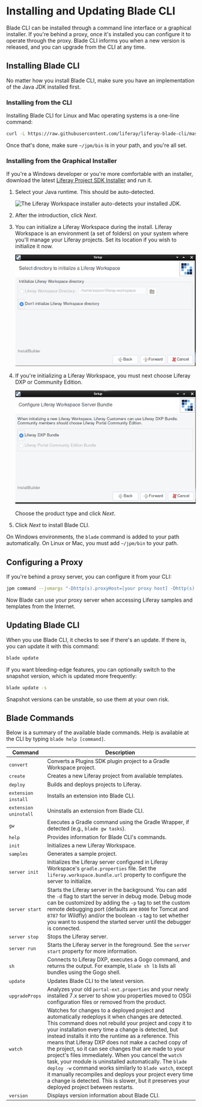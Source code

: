 # Installing and Updating Blade CLI

Blade CLI can be installed through a command line interface or a graphical installer. If you're behind a proxy, once it's installed you can configure it to operate through the proxy. Blade CLI informs you when a new version is released, and you can upgrade from the CLI at any time. 

## Installing Blade CLI

No matter how you install Blade CLI, make sure you have an implementation of the Java JDK installed first. 

### Installing from the CLI

Installing Blade CLI for Linux and Mac operating systems is a one-line command: 

```bash
curl -L https://raw.githubusercontent.com/liferay/liferay-blade-cli/master/cli/installers/local | sh
```

Once that's done, make sure `~/jpm/bin` is in your path, and you're all set. 

### Installing from the Graphical Installer

If you're a Windows developer or you're more comfortable with an installer, download the latest [Liferay Project SDK Installer](https://sourceforge.net/projects/lportal/files/Liferay%20IDE/) and run it.

1. Select your Java runtime. This should be auto-detected. 

   ![The Liferay Workspace installer auto-detects your installed JDK.](./installing-and-updating-blade-cli/01.png)

1. After the introduction, click *Next*. 

1. You can initialize a Liferay Workspace during the install. Liferay Workspace is an environment (a set of folders) on your system where you'll manage your Liferay projects. Set its location if you wish to initialize it now. 

   ![Liferay Workspace is a set of folders on your file system where you manage Liferay projects.](./installing-and-updating-blade-cli/images/02.png)

1. If you're initializing a Liferay Workspace, you must next choose Liferay DXP or Community Edition. 

   ![The installer defaults to Community Edition, but you can choose DXP.](./installing-and-updating-blade-cli/images/03.png)

   Choose the product type and click *Next*. 

1. Click *Next* to install Blade CLI. 

On Windows environments, the `blade` command is added to your path automatically. On Linux or Mac, you must add `~/jpm/bin` to your path. 

## Configuring a Proxy

If you're behind a proxy server, you can configure it from your CLI: 

```bash
jpm command --jvmargs "-Dhttp(s).proxyHost=[your proxy host] -Dhttp(s).proxyPort=[your proxy port]" jpm
```

Now Blade can use your proxy server when accessing Liferay samples and templates from the Internet. 

## Updating Blade CLI

When you use Blade CLI, it checks to see if there's an update. If there is, you can update it with this command: 

```bash
blade update
```

If you want bleeding-edge features, you can optionally switch to the snapshot version, which is updated more frequently: 

```bash
blade update -s
```

Snapshot versions can be unstable, so use them at your own risk. 

## Blade Commands

Below is a summary of the available blade commands. Help is available at the CLI by typing `blade help [command]`. 

Command | Description
------- | -------------
`convert` | Converts a Plugins SDK plugin project to a Gradle Workspace project. 
`create` | Creates a new Liferay project from available templates. 
`deploy` | Builds and deploys projects to Liferay. 
`extension install` | Installs an extension into Blade CLI.
`extension uninstall` | Uninstalls an extension from Blade CLI.
`gw` | Executes a Gradle command using the Gradle Wrapper, if detected (e.g., `blade gw tasks`).
`help` | Provides information for Blade CLI's commands.
`init` | Initializes a new Liferay Workspace. 
`samples` | Generates a sample project. 
`server init` | Initializes the Liferay server configured in Liferay Workspace's `gradle.properties` file. Set the `liferay.workspace.bundle.url` property to configure the server to initialize.
`server start` | Starts the Liferay server in the background. You can add the `-d` flag to start the server in debug mode. Debug mode can be customized by adding the `-p` tag to set the custom remote debugging port (defaults are `8000` for Tomcat and `8787` for Wildfly) and/or the boolean `-s` tag to set whether you want to suspend the started server until the debugger is connected. 
`server stop` | Stops the Liferay server.
`server run` | Starts the Liferay server in the foreground. See the `server start` property for more information.
`sh` | Connects to Liferay DXP, executes a Gogo command, and returns the output. For example, `blade sh lb` lists all bundles using the Gogo shell. 
`update` | Updates Blade CLI to the latest version. 
`upgradeProps` | Analyzes your old `portal-ext.properties` and your newly installed 7.x server to show you properties moved to OSGi configuration files or removed from the product. 
`watch` | Watches for changes to a deployed project and automatically redeploys it when changes are detected. This command does not rebuild your project and copy it to your installation every time a change is detected, but instead installs it into the runtime as a reference. This means that Liferay DXP does not make a cached copy of the project, so it can see changes that are made to your project's files immediately. When you cancel the `watch` task, your module is uninstalled automatically. The `blade deploy -w` command works similarly to `blade watch`, except it manually recompiles and deploys your project every time a change is detected. This is slower, but it preserves your deployed project between restarts.
`version` | Displays version information about Blade CLI.
